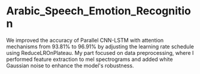 # Arabic_Speech_Emotion_Recognition
We improved the accuracy of Parallel CNN-LSTM with attention mechanisms from 93.81% to 96.91% by adjusting the learning rate schedule using ReduceLROnPlateau. My part focused on data preprocessing, where I performed feature extraction to mel spectrograms and added white Gaussian noise to enhance the model's robustness.
